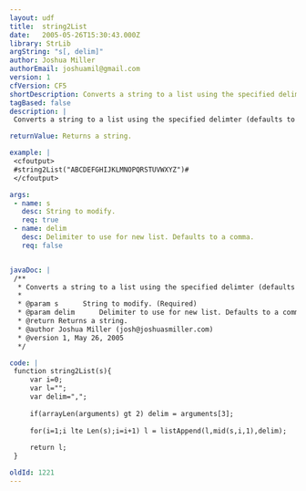 ```yaml
---
layout: udf
title:  string2List
date:   2005-05-26T15:30:43.000Z
library: StrLib
argString: "s[, delim]"
author: Joshua Miller
authorEmail: joshuamil@gmail.com
version: 1
cfVersion: CF5
shortDescription: Converts a string to a list using the specified delimter (defaults to comma). Returns a list.
tagBased: false
description: |
 Converts a string to a list using the specified delimter (defaults to comma). Returns a list.

returnValue: Returns a string.

example: |
 <cfoutput>
 #string2List("ABCDEFGHIJKLMNOPQRSTUVWXYZ")#
 </cfoutput>

args:
 - name: s
   desc: String to modify.
   req: true
 - name: delim
   desc: Delimiter to use for new list. Defaults to a comma.
   req: false


javaDoc: |
 /**
  * Converts a string to a list using the specified delimter (defaults to comma). Returns a list.
  * 
  * @param s      String to modify. (Required)
  * @param delim      Delimiter to use for new list. Defaults to a comma. (Optional)
  * @return Returns a string. 
  * @author Joshua Miller (josh@joshuasmiller.com) 
  * @version 1, May 26, 2005 
  */

code: |
 function string2List(s){
     var i=0;
     var l="";
     var delim=",";
     
     if(arrayLen(arguments) gt 2) delim = arguments[3];
     
     for(i=1;i lte Len(s);i=i+1) l = listAppend(l,mid(s,i,1),delim);
 
     return l;
 }

oldId: 1221
---
```


